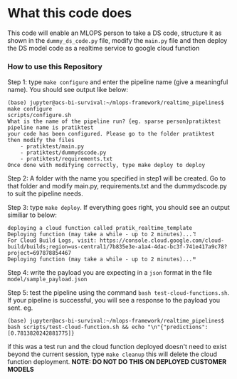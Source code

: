 # What this code does
This code will enable an MLOPS person to take a DS code, structure it as shown in the `dummy_ds_code.py` file, modify the `main.py` file and then deploy the DS model code as a realtime service to google cloud function


### How to use this Repository
Step 1: type `make configure` and enter the pipeline name (give a meaningful name). You should see output like below:

```
(base) jupyter@acs-bi-survival:~/mlops-framework/realtime_pipelines$ make configure
scripts/configure.sh
What is the name of the pipeline run? {eg. sparse person}pratiktest
pipeline name is pratiktest
your code has been configured. Please go to the folder pratiktest
then modify the files
    - pratiktest/main.py
    - pratiktest/dummydscode.py
    - pratiktest/requirements.txt
Once done with modifying correctly, type make deploy to deploy
```

Step 2: A folder with the name you specified in step1 will be created. Go to that folder and modify main.py, requirements.txt and the dummydscode.py to suit the pipeline needs.

Step 3: type `make deploy`. If everything goes right, you should see an output similiar to below:

```
deploying a cloud function called pratik_realtime_template
Deploying function (may take a while - up to 2 minutes)...⠹                                                         
For Cloud Build Logs, visit: https://console.cloud.google.com/cloud-build/builds;region=us-central1/7b835e3e-a1a4-4dac-bc3f-741e417a9c78?project=697878854467
Deploying function (may take a while - up to 2 minutes)...⠛                
```

Step 4: write the payload you are expecting in a `json` format in the file `model/sample_payload.json`

Step 5: test the pipeline using the command `bash test-cloud-functions.sh`. If your pipeline is successful, you will see a response to the payload you sent. eg.

```
(base) jupyter@acs-bi-survival:~/mlops-framework/realtime_pipelines$ bash scripts/test-cloud-function.sh && echo "\n"{"predictions": [0.7813820242881775]}
```

if this was a test run and the cloud function deployed doesn't need to exist beyond the current session, type `make cleanup` this will delete the cloud function deployment. 
**NOTE: DO NOT DO THIS ON DEPLOYED CUSTOMER MODELS**
